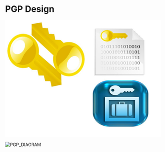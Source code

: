 # PGP Design

![KeyPair](pgp_presentation/assets/keypair.jpg)


![PGP_DIAGRAM](https://protonmail.com/blog/wp-content/uploads/2019/08/ProtonMail-How-does-pgp-work-graphic-IM-1024x512.png)
